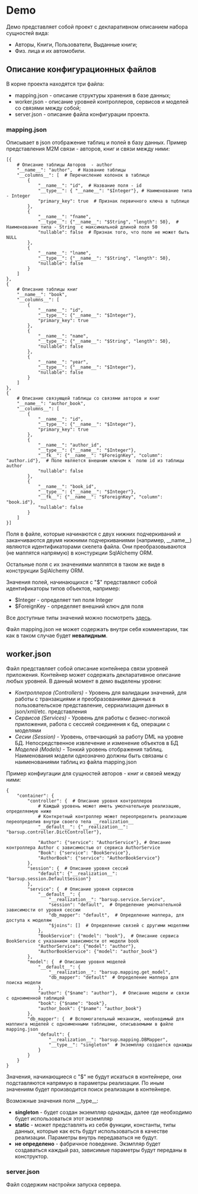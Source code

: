 # Demo

Демо представляет собой проект с декларативном описанием набора сущностей вида:
* Авторы, Книги, Пользователи, Выданные книги;
* Физ. лица и их автомобили.

## Описание конфигурационных файлов 

В корне проекта находятся три файла:
* mapping.json - описание структуры хранения в базе данных;
* worker.json - описание уровней контроллеров, сервисов и моделей со связями между собой;
* server.json - описание файла конфигурации проекта.

### mapping.json
Описывает в json отображение таблиц и полей в базу данных. Пример представления M2M связи - авторов, книг и связи между ними:

    [{
        # Описание таблицы Авторов  - author
        "__name__": "author",  # Название таблицы
        "__columns__": [  # Перечисление колонок в таблице
            {
                "__name__": "id",  # Название поля - id
                "__type__": { "__name__": "$Integer"}, # Наименование типа - Integer
                "primary_key": true  # Признак первичного ключа в тцблице
            },
            {
                "__name__": "fname",
                "__type__": {"__name__": "$String", "length": 50},  # Наименование типа - String  с максимальной длиной поля 50
                "nullable": false  # Признак того, что поле не может быть NULL
            },
            {
                "__name__": "lname",
                "__type__": {"__name__": "$String", "length": 50},
                "nullable": false
            }
        ]
    },
    {
        # Описание таблицы книг
        "__name__": "book",
        "__columns__": [
            {
                "__name__": "id",
                "__type__": {"__name__": "$Integer"},
                "primary_key": true
            },
            {
                "__name__": "name",
                "__type__": {"__name__": "$String", "length": 50},
                "nullable": false
            },
            {
                "__name__": "year",
                "__type__": {"__name__": "$Integer"},
                "nullable": false
            }
        ]
    },
    {
        # Описание связующей таблицы со связями авторов и книг
        "__name__": "author_book",
        "__columns__": [
            {
                "__name__": "id",
                "__type__": {"__name__": "$Integer"},
                "primary_key": true
            },
            {
                "__name__": "author_id",
                "__type__": {"__name__": "$Integer"},
                "__fk__": {"__name__": "$ForeignKey", "column": "author.id"},  # Поле является внешним ключом к  полю id из таблицы author
                "nullable": false
            },
            {
                "__name__": "book_id",
                "__type__": {"__name__": "$Integer"},
                "__fk__": {"__name__": "$ForeignKey", "column": "book.id"},
                "nullable": false
            }
        ]
    }]
    
Поля в файле, которые начинаются с двух нижних подчеркиваний и заканчиваются двумя нижними подчеркиваниями (например, \_\_name\_\_) являются идентификаторами скелета файла. Они преобразовываются (не маппятся напрямую) в констуркции SqlAlchemy ORM.

Остальные поля с их значениями маппятся в таком же виде в конструкции SqlAlchemy ORM.

Значения полей, начинающихся с "$" представляют собой идентификаторы типов объектов, например:
* $Integer - определяет тип поля Integer
* $ForeignKey - определяет внешний ключ для поля

Все доступные типы значений можно посмотреть [здесь](http://docs.sqlalchemy.org/en/latest/core/types.html).
    
Файл mapping.json не может содержать внутри себя комментарии, так как в таком случае будет **невалидным**.


## worker.json
Файл представляет собой описание контейнера связи уровней приложения.
Контейнер может содержать декларативное описание любых уровней. В данный момент в демо выделены уровни:
* *Контроллеров (Controllers)* - Уровень для валидации значений, для работы с транзакциями и преобразованиями данных в пользовательское представление, серриализация данных в json/xml/etc. представления
* *Сервисов (Services)* - Уровень для работы с бизнес-логикой приложения, работа с сессией соединения к бд, операции с моделями
* *Сесии (Session)* - Уровень, отвечающий за работу DML на уровне БД. Непосредственное извлечение и изменение объектов в БД
* *Моделей (Models)* - Тонкий уровень отображения таблиц. Наименования модели однозначно должны быть связаны с наименованиями таблиц из файла mapping.json

Пример конфиугации для сущностей авторов - книг и связей между ними:

    {
        "container": {
            "controller": {  # Описание уровня контроллеров
                # Каждый уровень может иметь умолчательную реализацию, определяемую ниже
                # Конткретный контроллер может переопределить реализацию переопределив внутри своего тела __realization__
                "__default__": {"__realization__": "barsup.controller.DictController"},

                "Author": {"service": "AuthorService"}, # Описание контроллера Author с зависимостью от сервиса AuthorService
                "Book": {"service": "BookService"},
                "AuthorBook": {"service": "AuthorBookService"}
            },
            "session": {  # Описание уровня сессий
                "default": {"__realization__": "barsup.session.DefaultSession"}
            },
            "service": {  # Описание уровня сервисов
                "__default__": {
                    "__realization__": "barsup.service.Service",
                    "session": "default",  # Определение умолчательной зависимости от уровня сессии
                    "db_mapper": "default",  # Определение маппера, для доступа к моделям
                    "$joins": []  # Определение связей с другими моделями
                },
                "BookService": {"model": "book"},  # Описание сервиса BookService c указанием зависимости от модели book
                "AuthorService": {"model": "author"},
                "AuthorBookService": {"model": "author_book"}
            },
            "model": {  # Описание уровня моделей
                "__default__": {
                    "__realization__": "barsup.mapping.get_model",
                    "db_mapper": "default"  # Определение маппера для поиска модели
                },
                "author": {"$name": "author"},  # Описание модели и связи с одноименной таблицей
                "book": {"$name": "book"},
                "author_book": {"$name": "author_book"}
            },
            "db_mapper": {  # Вспомогательный механизм, необходимый для маппинга моделей с одноименными таблицами, описываемыми в файле mapping.json
                "default": {
                    "__realization__": "barsup.mapping.DBMapper",
                    "__type__": "singleton"  # Экземпляр создается однажды
                }
            }
        }
    }

Значения, начинающиеся с "$" не будут искаться в контейнере, они подставляются напрямую в параметры реализации. По иным значениям будет производится поиск реализации в контейнере.

Возможные значения поля \_\_type\_\_:
* **singleton** - будет создан экземпляр однажды, далее где необходимо будет использоваться этот экземпляр
* **static** - может представлять из себя функции, константы, типы данных, которые как есть будут использоваться в качестве реализации. Параметры внутрь передаваться не будут.
* **не определено** - фабричное поведение. Экзмпляр будет создаваться каждый раз, зависимые параметры будут переданы в конструктор.

### server.json
Файл содержим настройки запуска сервера.